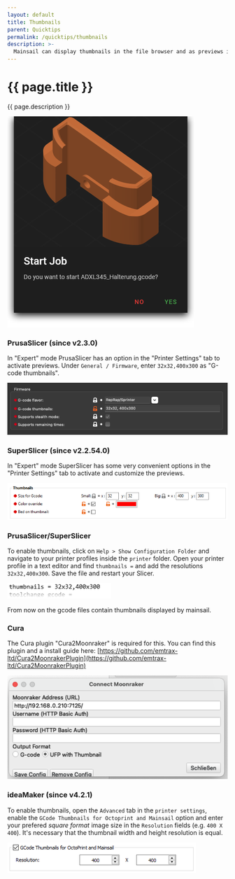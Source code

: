 ```yaml
---
layout: default
title: Thumbnails
parent: Quicktips
permalink: /quicktips/thumbnails
description: >-
  Mainsail can display thumbnails in the file browser and as previews in the print status.
---
```


# {{ page.title }}
{{ page.description }}

![preview](../assets/img/additional/large-preview.png)

### PrusaSlicer (since v2.3.0)

In "Expert" mode PrusaSlicer has an option in the "Printer Settings" tab to activate previews.
Under `General / Firmware`, enter `32x32,400x300` as "G-code thumbnails".

![PrusaSlicer](../assets/img/additional/PrusaSlicer2.3.0-thumbnails.png)

### SuperSlicer (since v2.2.54.0)

In "Expert" mode SuperSlicer has some very convenient options in the "Printer Settings" tab to activate and customize the previews.

![SuperSlicer](../assets/img/additional/SuperSlicer-thumbnails.png)

### PrusaSlicer/SuperSlicer

To enable thumbnails, click on `Help > Show Configuration Folder` and navigate to your printer profiles inside the `printer` folder.
Open your printer profile in a text editor and find `thumbnails =` and add the resolutions `32x32,400x300`. Save the file and restart your Slicer.

![PrusaSlicer](../assets/img/additional/PrusaSlicer-thumbnails.png)

From now on the gcode files contain thumbnails displayed by mainsail.

### Cura

The Cura plugin "Cura2Moonraker" is required for this. You can find this plugin and a install guide
here: [https://github.com/emtrax-ltd/Cura2MoonrakerPlugin](https://github.com/emtrax-ltd/Cura2MoonrakerPlugin)

![Cura](../assets/img/additional/Cura-thumbnails.png)

### ideaMaker (since v4.2.1)

To enable thumbnails, open the `Advanced` tab in the `printer settings`, enable the `GCode Thumbnails for Octoprint and Mainsail` option and
enter your prefered *square format* image size in the `Resolution` fields (e.g. `400 X 400`).
It's necessary that the thumbnail width and height resolution is equal.

![ideaMaker](../assets/img/additional/IdeaMaker4.2.1-thumbnails.png)
